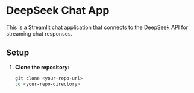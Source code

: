 # DeepSeek Chat App

This is a Streamlit chat application that connects to the DeepSeek API for streaming chat responses.

## Setup

1. **Clone the repository:**
   ```bash
   git clone <your-repo-url>
   cd <your-repo-directory>
